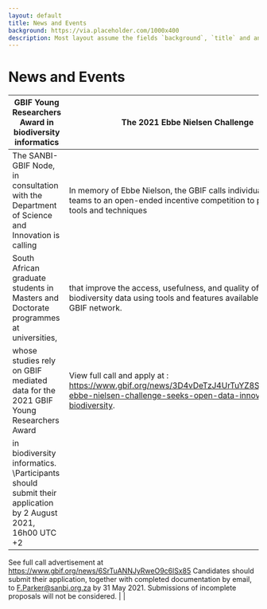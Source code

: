 ```yaml
---
layout: default
title: News and Events
background: https://via.placeholder.com/1000x400
description: Most layout assume the fields `background`, `title` and an optional `description`
---
```

# News and Events

  
| **GBIF Young Researchers Award in biodiversity informatics** | **The 2021 Ebbe Nielsen Challenge**|
| ----------- | ----------- |
| The SANBI-GBIF Node, in consultation with the Department of Science and Innovation is calling|In memory of Ebbe Nielson, the GBIF calls individuals and teams to an open-ended incentive competition to prepare tools and techniques|
South African graduate students in Masters and Doctorate programmes at universities,|  that improve the access, usefulness, and quality of open biodiversity data using tools and features available across the GBIF network.| 
whose studies rely on GBIF mediated data for the 2021 GBIF Young Researchers Award|View full call and apply at : https://www.gbif.org/news/3D4vDeTzJ4UrTuYZ8SiPVY/2021-ebbe-nielsen-challenge-seeks-open-data-innovations-for-biodiversity.| 
in biodiversity informatics. \Participants should submit their application by  2 August 2021, 16h00 UTC +2|
See full call advertisement at https://www.gbif.org/news/6SrTuANNJyRweO9c6lSx85
Candidates should submit their application, together with completed documentation 
by email, to F.Parker@sanbi.org.za by 31 May 2021. 
Submissions of incomplete proposals will not be considered. |  |
